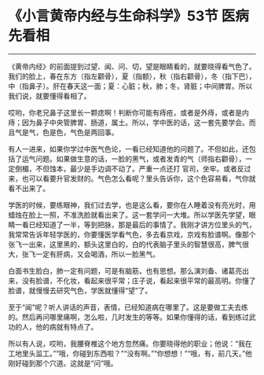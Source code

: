 # 《小言黄帝内经与生命科学》53节 医病先看相

------

《黄帝内经》的前面提到过望、闻、问、切，望是眼睛看的，就要晓得看气色了。我们的脸上，春在东方（指左颧骨），夏（指额），秋（指右颧骨），冬（指下巴），中（指鼻子）。肝在春天这一面；夏：心脏；秋，肺；冬，肾脏；中间脾胃。所以我们说，就要懂得看相了。

哎哟，你老兄鼻子这里长一颗痣啊！判断你可能有痔疮，或者是外痔，或者是内痔；因为鼻子中央管脾胃、肠道，属土。所以，学中医的话，这一套先要学会。而且气是气，色是色，气色是两回事。

有人一进来，如果你学过中医气色论，一看已经知道他的问题了。不但如此，还包括了运气问题。如果做生意的话，一脸的黑气，或者发青的气（师指右颧骨），一定倒楣，不但蚀本，最少是手边调不动了。严重一点还打 官司，坐牢。或者反过来，也可以看要升官发财的。气色怎么看呢？里头告诉你，这个色容易看，气你就看不出来了。

学医的时候，要练眼神，我们过去学，也是这么看，要你在人睡着没有亮光时，用蜡烛在脸上一照，不准洗脸就看出来了。这一套学问一大堆。所以学医先学望，眼睛一看已经知道了一半，等到把脉，那是最后的事情了。我刚才讲方位里头的气，我常常告诉年轻学医的，你要懂医学看气色，多去看京戏，京戏有脸谱啊。像那个张飞一出来，这里黑的，额头这里白的，白的代表脑子里头的智慧很高，脾气很大，张飞一定有肝病，又会喝酒，所以一脸黑气。

白面书生脸白，肺一定有问题，可是有脑筋，也有思想。那么演刘备、诸葛亮出来，没有脸谱，不化妆，看起来很平常；庄子说，看起来很平常的最高明。你懂了脸谱，就慢慢去研究气色，学医就懂得“望”了。

至于“闻”呢？听人讲话的声音，表情，已经知道病在哪里了。这是要做工夫去练的。然后再问哪里痛啊，怎么啦，几时发生的等等。如果你懂得的话，看到练过武功的人，他的病就有特点了。

所以有人说，哎哟，我腰脊椎这个地方忽然痛。你要晓得他的职业；他说：“我在工地里头监工。”“哦，你碰到东西啦？”“没有啊。”“你想想！”“哦，有，前几天。”他刚好碰到那个穴道。这就是“问”哦。